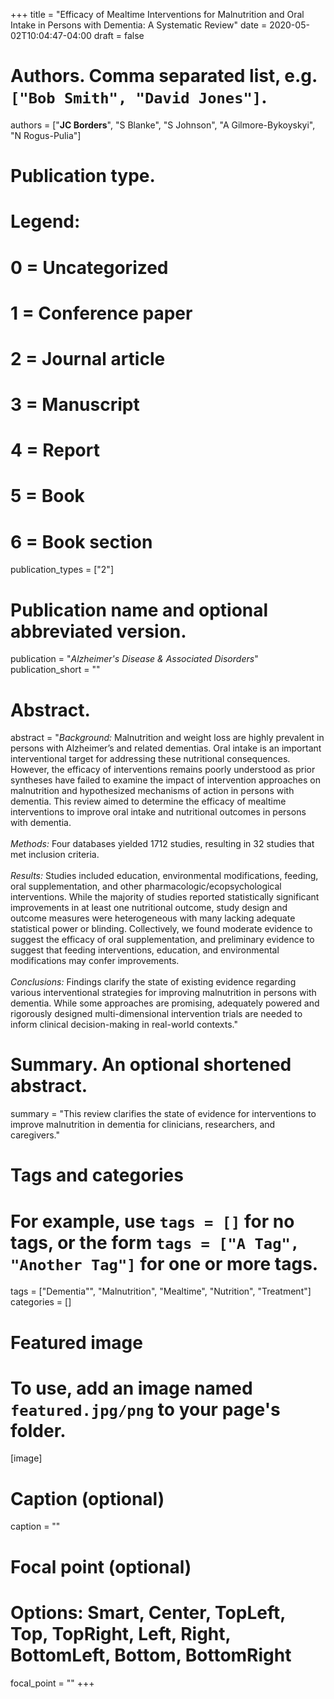 +++
title = "Efficacy of Mealtime Interventions for Malnutrition and Oral Intake in Persons with Dementia: A Systematic Review"
date = 2020-05-02T10:04:47-04:00
draft = false

# Authors. Comma separated list, e.g. `["Bob Smith", "David Jones"]`.
authors = ["**JC Borders**", "S Blanke", "S Johnson", "A Gilmore-Bykoyskyi", "N Rogus-Pulia"]

# Publication type.
# Legend:
# 0 = Uncategorized
# 1 = Conference paper
# 2 = Journal article
# 3 = Manuscript
# 4 = Report
# 5 = Book
# 6 = Book section
publication_types = ["2"]

# Publication name and optional abbreviated version.
publication = "*Alzheimer's Disease & Associated Disorders*"
publication_short = ""

# Abstract.
abstract = "*Background:* Malnutrition and weight loss are highly prevalent in persons with Alzheimer’s and related dementias. Oral intake is an important interventional target for addressing these nutritional consequences. However, the efficacy of interventions remains poorly understood as prior syntheses have failed to examine the impact of intervention approaches on malnutrition and hypothesized mechanisms of action in persons with dementia. This review aimed to determine the efficacy of mealtime interventions to improve oral intake and nutritional outcomes in persons with dementia.   <br><br> *Methods:* Four databases yielded 1712 studies, resulting in 32 studies that met inclusion criteria.  <br><br> *Results:* Studies included education, environmental modifications, feeding, oral supplementation, and other pharmacologic/ecopsychological interventions. While the majority of studies reported statistically significant improvements in at least one nutritional outcome, study design and outcome measures were heterogeneous with many lacking adequate statistical power or blinding. Collectively, we found moderate evidence to suggest the efficacy of oral supplementation, and preliminary evidence to suggest that feeding interventions, education, and environmental modifications may confer improvements.   <br><br> *Conclusions:* Findings clarify the state of existing evidence regarding various interventional strategies for improving malnutrition in persons with dementia. While some approaches are promising, adequately powered and rigorously designed multi-dimensional intervention trials are needed to inform clinical decision-making in real-world contexts."

# Summary. An optional shortened abstract.
summary = "This review clarifies the state of evidence for interventions to improve malnutrition in dementia for clinicians, researchers, and caregivers."

# Tags and categories
# For example, use `tags = []` for no tags, or the form `tags = ["A Tag", "Another Tag"]` for one or more tags.
tags = ["Dementia"", "Malnutrition", "Mealtime", "Nutrition", "Treatment"]
categories = []

# Featured image
# To use, add an image named `featured.jpg/png` to your page's folder. 
[image]
  # Caption (optional)
  caption = ""

  # Focal point (optional)
  # Options: Smart, Center, TopLeft, Top, TopRight, Left, Right, BottomLeft, Bottom, BottomRight
  focal_point = ""
+++
